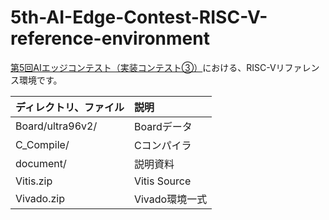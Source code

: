 # 5th-AI-Edge-Contest-RISC-V-reference-environment
<a href="https://signate.jp/competitions/537">第5回AIエッジコンテスト（実装コンテスト③）</a>における、RISC-Vリファレンス環境です。


|  ディレクトリ、ファイル  |  説明  |
| :--- | :--- |
|  Board/ultra96v2/  |  Boardデータ  |
|  C_Compile/  |  Cコンパイラ  |
|  document/  |  説明資料  |
|  Vitis.zip  |  Vitis Source  |
|  Vivado.zip  |  Vivado環境一式  |
